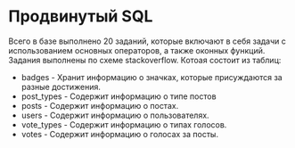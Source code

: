 # Продвинутый SQL
Всего в базе выполнено 20 заданий, которые включают в себя задачи с использованием основных операторов, а также оконных функций.
Задания выполнены по схеме stackoverflow. Котоая состоит из таблиц:
* badges - Хранит информацию о значках, которые присуждаются за разные достижения.
* post_types - Содержит информацию о типе постов
* posts - Содержит информацию о постах.
* users - Содержит информацию о пользователях.
* vote_types - Содержит информацию о типах голосов.
* votes - Содержит информацию о голосах за посты.
